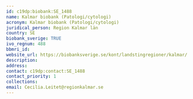 ```yaml
---
id: c19dp:biobank:SE_1488
name: Kalmar biobank (Patologi/cytologi)
acronym: Kalmar biobank (Patologi/cytologi)
juridical_person: Region Kalmar län
country: SE
biobank_sverige: TRUE
ivo_regnum: 488
bbmri_id:
website_url: https://biobanksverige.se/kont/landstingregioner/kalmar/
description:
address:
contact: c19dp:contact:SE_1488
contact_priority: 1
collections:
email: Cecilia.Leitet@regionkalmar.se
---
```

